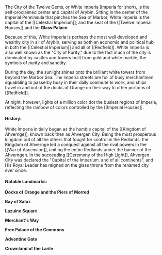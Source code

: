 The City of the Twelve Gems, or White Imperia (Imperia for short), is the self-proclaimed center and capital of Arybin. Sitting in the center of the Imperial Penninsula that pinches the Sea of Marbor, White Imperia is the capital of the [[Celestial Imperium]], and the seat of the [[Twelve Imperial Houses]] and the **Glass Palace**.

Because of this, White Imperia is perhaps the most well developed and wealthy city in all of Arybin, serving as both an economic and political hub in both the [[Celestial Imperium]] and all of [[Redfield]]. White Imperia is also well known as the "City of Purity," due to the fact much of the city is dominated by castles and towers built from gold and white marble, the symbols of purity and sanctity. 

During the day, the sunlight shines onto the brilliant white towers from beyond the Marbor Sea. The Imperia streets are full of busy merchantmen squabbling to passerby busy in their daily commute to work, and ships travel in and out of the docks of Orange on their way to other portions of [[Redfield]]. 

At night, however, lights of a million color dot the busiest regions of Imperia, reflecting the rainbow of colors controlled by the [[Imperial Houses]]. 



#### **History:**
White Imperia initially began as the humble capital of the [[Kingdom of Ahvernge]], known back then as Ahvergen City. Being the most prosperous kingdom out of all the others that fought for control in the Redlands, the Kingdom of Ahvernge led a conquest against all the rival powers in the [[War of Ascension]], uniting the entire Redlands under the banner of the Ahverngen. In the succeeding [[Ceremony of the High Light]], Ahvergen City was declared the "Capital of the Imperium, and of all continents", and His Royal Leader has reigned on the glass throne from the renamed city ever since.

#### **Notable Landmarks:**

**Docks of Orange and the Piers of Morred**

**Bay of Saluz**

**Lazuine Square**

**Merchant's Way**

**Free Palace of the Commons**

**Adventine Gate**

**Crownland of the Larile**
